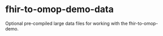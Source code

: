 # fhir-to-omop-demo-data
Optional pre-compiled large data files for working with the fhir-to-omop-demo.
